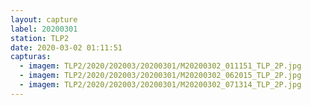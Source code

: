 ```yaml
---
layout: capture
label: 20200301
station: TLP2
date: 2020-03-02 01:11:51
capturas:
  - imagem: TLP2/2020/202003/20200301/M20200302_011151_TLP_2P.jpg
  - imagem: TLP2/2020/202003/20200301/M20200302_062015_TLP_2P.jpg
  - imagem: TLP2/2020/202003/20200301/M20200302_071314_TLP_2P.jpg
---
```

